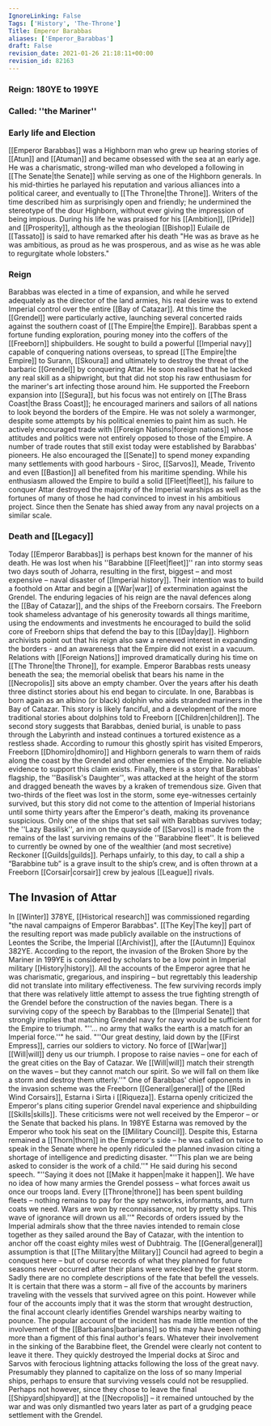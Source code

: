 ```yaml
---
IgnoreLinking: False
Tags: ['History', 'The-Throne']
Title: Emperor Barabbas
aliases: ['Emperor_Barabbas']
draft: False
revision_date: 2021-01-26 21:18:11+00:00
revision_id: 82163
---
```


### Reign: 180YE to 199YE
### Called: ''the Mariner''
### Early life and Election
[[Emperor Barabbas]] was a Highborn man who grew up hearing stories of [[Atun]] and [[Atuman]] and became obsessed with the sea at an early age. He was a charismatic, strong-willed man who developed a following in [[The Senate|the Senate]] while serving as one of the Highborn generals. In his mid-thirties he parlayed his reputation and various alliances into a political career, and eventually to [[The Throne|the Throne]].
Writers of the time described him as surprisingly open and friendly; he undermined the stereotype of the dour Highborn, without ever giving the impression of being impious. During his life he was praised for his [[Ambition]], [[Pride]] and [[Prosperity]], although as the theologian [[Bishop]] Eulaile de [[Tassato]] is said to have remarked after his death "He was as brave as he was ambitious, as proud as he was prosperous, and as wise as he was able to regurgitate whole lobsters."
### Reign
Barabbas was elected in a time of expansion, and while he served adequately as the director of the land armies, his real desire was to extend Imperial control over the entire [[Bay of Catazar]]. At this time the [[Grendel]] were particularly active, launching several concerted raids against the southern coast of [[The Empire|the Empire]].
Barabbas spent a fortune funding exploration, pouring money into the coffers of the [[Freeborn]] shipbuilders. He sought to build a powerful [[Imperial navy]] capable of conquering nations overseas, to spread [[The Empire|the Empire]] to Surann, [[Skoura]] and ultimately to destroy the threat of the barbaric [[Grendel]] by conquering Attar. He soon realised that he lacked any real skill as a shipwright, but that did not stop his raw enthusiasm for the mariner's art infecting those around him.
He supported the Freeborn expansion into [[Segura]], but his focus was not entirely on [[The Brass Coast|the Brass Coast]]; he encouraged mariners and sailors of all nations to look beyond the borders of the Empire. He was not solely a warmonger, despite some attempts by his political enemies to paint him as such. He actively encouraged trade with [[Foreign Nations|foreign nations]] whose attitudes and politics were not entirely opposed to those of the Empire. A number of trade routes that still exist today were established by Barabbas' pioneers. He also encouraged the [[Senate]] to spend money expanding many settlements with good harbours - Siroc, [[Sarvos]], Meade, Trivento and even [[Bastion]] all benefited from his maritime spending. 
While his enthusiasm allowed the Empire to build a solid [[Fleet|fleet]], his failure to conquer Attar destroyed the majority of the Imperial warships as well as the fortunes of many of those he had convinced to invest in his ambitious project. Since then the Senate has shied away from any naval projects on a similar scale.
### Death and [[Legacy]]
Today [[Emperor Barabbas]] is perhaps best known for the manner of his death. He was lost when his ''Barabbine [[Fleet|fleet]]'' ran into stormy seas two days south of Joharra, resulting in the first, biggest – and most expensive – naval disaster of [[Imperial history]]. Their intention was to build a foothold on Attar and begin a [[War|war]] of extermination against the Grendel.
The enduring legacies of his reign are the naval defences along the [[Bay of Catazar]], and the ships of the Freeborn corsairs. The Freeborn took shameless advantage of his generosity towards all things maritime, using the endowments and investments he encouraged to build the solid core of Freeborn ships that defend the bay to this [[Day|day]].
Highborn archivists point out that his reign also saw a renewed interest in expanding the borders - and an awareness that the Empire did not exist in a vacuum. Relations with [[Foreign Nations]] improved dramatically during his time on [[The Throne|the Throne]], for example.
Emperor Barabbas rests uneasy beneath the sea; the memorial obelisk that bears his name in the [[Necropolis]] sits above an empty chamber. Over the years after his death three distinct stories about his end began to circulate. In one, Barabbas is born again as an albino (or black) dolphin who aids stranded mariners in the Bay of Catazar. This story is likely fanciful, and a development of the more traditional stories about dolphins told to Freeborn [[Children|children]].
The second story suggests that Barabbas, denied burial, is unable to pass through the Labyrinth and instead continues a tortured existence as a restless shade. According to rumour this ghostly spirit has visited Emperors, Freeborn [[Dhomiro|dhomiro]] and Highborn generals to warn them of raids along the coast by the Grendel and other enemies of the Empire. No reliable evidence to support this claim exists. 
Finally, there is a story that Barabbas' flagship, the ''Basilisk's Daughter'', was attacked at the height of the storm and dragged beneath the waves by a kraken of tremendous size. Given that two-thirds of the fleet was lost in the storm, some eye-witnesses certainly survived, but this story did not come to the attention of Imperial historians until some thirty years after the Emperor's death, making its provenance suspicious.
Only one of the ships that set sail with Barabbas survives today; the ''Lazy Basilisk'', an inn on the quayside of [[Sarvos]] is made from the remains of the last surviving remains of the ''Barabbine fleet''. It is believed to currently be owned by one of the wealthier (and most secretive) Reckoner [[Guilds|guilds]]. Perhaps unfairly, to this day, to call a ship a “Barabbine tub” is a grave insult to the ship’s crew, and is often thrown at a Freeborn [[Corsair|corsair]] crew by jealous [[League]] rivals.
## The Invasion of Attar
In [[Winter]] 378YE, [[Historical research]] was commissioned regarding "the naval campaigns of Emperor Barabbas". [[The Key|The key]] part of the resulting report was made publicly available on the instructions of Leontes the Scribe, the Imperial [[Archivist]], after the [[Autumn]] Equinox 382YE.
According to the report, the invasion of the Broken Shore by the Mariner in 199YE is considered by scholars to be a low point in Imperial military [[History|history]]. All the accounts of the Emperor agree that he was charismatic, gregarious, and inspiring – but regrettably this leadership did not translate into military effectiveness. The few surviving records imply that there was relatively little attempt to assess the true fighting strength of the Grendel before the construction of the navies began. There is a surviving copy of the speech by Barabbas to the [[Imperial Senate]] that strongly implies that matching Grendel navy for navy would be sufficient for the Empire to triumph.
"''... no army that walks the earth is a match for an Imperial force.''" he said. "''Our great destiny, laid down by the [[First Empress]], carries our soldiers to victory. No force of [[War|war]] [[Will|will]] deny us our triumph. I propose to raise navies – one for each of the great cities on the Bay of Catazar. We [[Will|will]] match their strength on the waves – but they cannot match our spirit. So we will fall on them like a storm and destroy them utterly.''"
One of Barabbas' chief opponents in the invasion scheme was the Freeborn [[General|general]] of the [[Red Wind Corsairs]], Estarna i Sirta i [[Riqueza]]. Estarna openly criticized the Emperor's plans citing superior Grendel naval experience and shipbuilding [[Skills|skills]]. These criticisms were not well received by the Emperor – or the Senate that backed his plans. In 198YE Estarna was removed by the Emperor who took his seat on the [[Military Council]]. Despite this, Estarna remained a [[Thorn|thorn]] in the Emperor's side – he was called on twice to speak in the Senate where he openly ridiculed the planned invasion citing a shortage of intelligence and predicting disaster.
"''This plan we are being asked to consider is the work of a child.''" He said during his second speech. "''Saying it does not [[Make it happen|make it happen]]. We have no idea of how many armies the Grendel possess – what forces await us once our troops land. Every [[Throne|throne]] has been spent building fleets – nothing remains to pay for the spy networks, informants, and turn coats we need. Wars are won by reconnaissance, not by pretty ships. This wave of ignorance will drown us all.''"
Records of orders issued by the Imperial admirals show that the three navies intended to remain close together as they sailed around the Bay of Catazar, with the intention to anchor off the coast eighty miles west of Dubhtraig. The [[General|general]] assumption is that [[The Military|the Military]] Council had agreed to begin a conquest here – but of course records of what they planned for future seasons never occurred after their plans were wrecked by the great storm.
Sadly there are no complete descriptions of the fate that befell the vessels. It is certain that there was a storm – all five of the accounts by mariners traveling with the vessels that survived agree on this point. However while four of the accounts imply that it was the storm that wrought destruction, the final account clearly identifies Grendel warships nearby waiting to pounce. The popular account of the incident has made little mention of the involvement of the [[Barbarians|barbarians]] so this may have been nothing more than a figment of this final author's fears.
Whatever their involvement in the sinking of the Barabbine fleet, the Grendel were clearly not content to leave it there. They quickly destroyed the Imperial docks at Siroc and Sarvos with ferocious lightning attacks following the loss of the great navy. Presumably they planned to capitalize on the loss of so many Imperial ships, perhaps to ensure that surviving vessels could not be resupplied. Perhaps not however, since they chose to leave the final [[Shipyard|shipyard]] at the [[Necropolis]] – it remained untouched by the war and was only dismantled two years later as part of a grudging peace settlement with the Grendel.